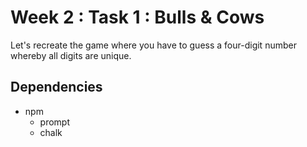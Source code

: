 # Week 2 : Task 1 : Bulls & Cows

Let's recreate the game where you have to guess a four-digit number whereby all digits are unique.

##  Dependencies
- npm
    - prompt
    - chalk 
